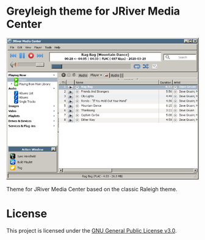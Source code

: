 # Greyleigh theme for JRiver Media Center

![Screenshot](https://github.com/parhelion22/jriver-media-center-theme-greyleigh/blob/master/Screenshot.png)

Theme for JRiver Media Center based on the classic Raleigh theme.

# License

This project is licensed under the [GNU General Public License v3.0](/LICENSE).
